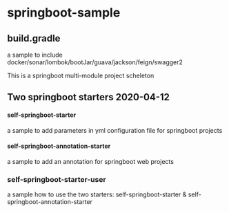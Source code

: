 # springboot-sample

## build.gradle
a sample to include docker/sonar/lombok/bootJar/guava/jackson/feign/swagger2

This is a springboot multi-module project scheleton

## Two springboot starters 2020-04-12

#### self-springboot-starter
a sample to add parameters in yml configuration file for springboot projects

#### self-springboot-annotation-starter
a sample to add an annotation for springboot web projects

### self-springboot-starter-user
a sample how to use the two starters: self-springboot-starter & self-springboot-annotation-starter
